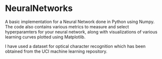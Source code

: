 # NeuralNetworks
A basic implementation for a Neural Network done in Python using Numpy. The code also contains various metrics to measure and select hyperparamters for your neural network, along with visualizations of various learning curves plotted using Matplotlib. 

I have used a dataset for optical character recognition which has been obtained from the UCI machine learning repository. 
